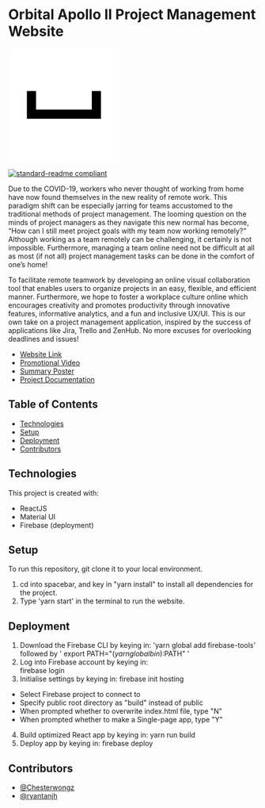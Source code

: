 # Orbital Apollo II Project Management Website

![banner](spacebar/public/logo.png)

[![standard-readme compliant](https://img.shields.io/badge/standard--readme-OK-green.svg?style=flat-square)](https://github.com/RichardLitt/standard-readme)

Due to the COVID-19, workers who never thought of working from home have now found themselves in the new reality of remote work. This paradigm shift can be especially jarring for teams accustomed to the traditional methods of project management. The looming question on the minds of project managers as they navigate this new normal has become, “How can I still meet project goals with my team now working remotely?” Although working as a team remotely can be challenging, it certainly is not impossible. Furthermore, managing a team online need not be difficult at all as most (if not all) project management tasks can be done in the comfort of one’s home!

To facilitate remote teamwork by developing an online visual collaboration tool that enables users to organize projects in an easy, flexible, and efficient manner. Furthermore, we hope to foster a workplace culture online which encourages creativity and promotes productivity through innovative features, informative analytics, and a fun and inclusive UX/UI. This is our own take on a project management application, inspired by the success of applications like Jira, Trello and ZenHub. No more excuses for overlooking deadlines and issues!

- [Website Link](http://spaceba-r.web.app)
- [Promotional Video](https://www.youtube.com/watch?v=-NASZJ89Pg0)
- [Summary Poster](docs/SpaceBar_Poster.jpg)
- [Project Documentation](docs/Documentation.pdf)

## Table of Contents

- [Technologies](#technologies)
- [Setup](#setup)
- [Deployment](#deployment)
- [Contributors](#contributors)

## Technologies

This project is created with:

- ReactJS
- Material UI
- Firebase (deployment)

## Setup

To run this repository, git clone it to your local environment.

1. cd into spacebar, and key in "yarn install" to install all dependencies for the project.
2. Type 'yarn start' in the terminal to run the website.

## Deployment

1. Download the Firebase CLI by keying in:
   'yarn global add firebase-tools' followed by
   ' export PATH="$(yarn global bin):$PATH" '
2. Log into Firebase account by keying in:  
   firebase login
3. Initialise settings by keying in:
   firebase init hosting

- Select Firebase project to connect to
- Specify public root directory as "build" instead of public
- When prompted whether to overwrite index.html file, type "N"
- When prompted whether to make a Single-page app, type "Y"

4.  Build optimized React app by keying in:
    yarn run build
5.  Deploy app by keying in:
    firebase deploy

## Contributors

- [@Chesterwongz](https://github.com/Chesterwongz)
- [@ryantanjh](https://github.com/ryantanjh)
